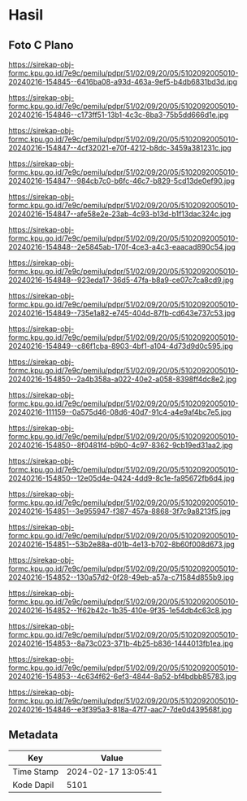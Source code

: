 # Hasil

## Foto C Plano

https://sirekap-obj-formc.kpu.go.id/7e9c/pemilu/pdpr/51/02/09/20/05/5102092005010-20240216-154845--6416ba08-a93d-463a-9ef5-b4db6831bd3d.jpg

https://sirekap-obj-formc.kpu.go.id/7e9c/pemilu/pdpr/51/02/09/20/05/5102092005010-20240216-154846--c173ff51-13b1-4c3c-8ba3-75b5dd666d1e.jpg

https://sirekap-obj-formc.kpu.go.id/7e9c/pemilu/pdpr/51/02/09/20/05/5102092005010-20240216-154847--4cf32021-e70f-4212-b8dc-3459a381231c.jpg

https://sirekap-obj-formc.kpu.go.id/7e9c/pemilu/pdpr/51/02/09/20/05/5102092005010-20240216-154847--984cb7c0-b6fc-46c7-b829-5cd13de0ef90.jpg

https://sirekap-obj-formc.kpu.go.id/7e9c/pemilu/pdpr/51/02/09/20/05/5102092005010-20240216-154847--afe58e2e-23ab-4c93-b13d-b1f13dac324c.jpg

https://sirekap-obj-formc.kpu.go.id/7e9c/pemilu/pdpr/51/02/09/20/05/5102092005010-20240216-154848--2e5845ab-170f-4ce3-a4c3-eaacad890c54.jpg

https://sirekap-obj-formc.kpu.go.id/7e9c/pemilu/pdpr/51/02/09/20/05/5102092005010-20240216-154848--923eda17-36d5-47fa-b8a9-ce07c7ca8cd9.jpg

https://sirekap-obj-formc.kpu.go.id/7e9c/pemilu/pdpr/51/02/09/20/05/5102092005010-20240216-154849--735e1a82-e745-404d-87fb-cd643e737c53.jpg

https://sirekap-obj-formc.kpu.go.id/7e9c/pemilu/pdpr/51/02/09/20/05/5102092005010-20240216-154849--c86f1cba-8903-4bf1-a104-4d73d9d0c595.jpg

https://sirekap-obj-formc.kpu.go.id/7e9c/pemilu/pdpr/51/02/09/20/05/5102092005010-20240216-154850--2a4b358a-a022-40e2-a058-8398ff4dc8e2.jpg

https://sirekap-obj-formc.kpu.go.id/7e9c/pemilu/pdpr/51/02/09/20/05/5102092005010-20240216-111159--0a575d46-08d6-40d7-91c4-a4e9af4bc7e5.jpg

https://sirekap-obj-formc.kpu.go.id/7e9c/pemilu/pdpr/51/02/09/20/05/5102092005010-20240216-154850--8f0481f4-b9b0-4c97-8362-9cb19ed31aa2.jpg

https://sirekap-obj-formc.kpu.go.id/7e9c/pemilu/pdpr/51/02/09/20/05/5102092005010-20240216-154850--12e05d4e-0424-4dd9-8c1e-fa95672fb6d4.jpg

https://sirekap-obj-formc.kpu.go.id/7e9c/pemilu/pdpr/51/02/09/20/05/5102092005010-20240216-154851--3e955947-f387-457a-8868-3f7c9a8213f5.jpg

https://sirekap-obj-formc.kpu.go.id/7e9c/pemilu/pdpr/51/02/09/20/05/5102092005010-20240216-154851--53b2e88a-d01b-4e13-b702-8b60f008d673.jpg

https://sirekap-obj-formc.kpu.go.id/7e9c/pemilu/pdpr/51/02/09/20/05/5102092005010-20240216-154852--130a57d2-0f28-49eb-a57a-c71584d855b9.jpg

https://sirekap-obj-formc.kpu.go.id/7e9c/pemilu/pdpr/51/02/09/20/05/5102092005010-20240216-154852--1f62b42c-1b35-410e-9f35-1e54db4c63c8.jpg

https://sirekap-obj-formc.kpu.go.id/7e9c/pemilu/pdpr/51/02/09/20/05/5102092005010-20240216-154853--8a73c023-371b-4b25-b836-1444013fb1ea.jpg

https://sirekap-obj-formc.kpu.go.id/7e9c/pemilu/pdpr/51/02/09/20/05/5102092005010-20240216-154853--4c634f62-6ef3-4844-8a52-bf4bdbb85783.jpg

https://sirekap-obj-formc.kpu.go.id/7e9c/pemilu/pdpr/51/02/09/20/05/5102092005010-20240216-154846--e3f395a3-818a-47f7-aac7-7de0d439568f.jpg


## Metadata

| Key        | Value               |
| ---------- | ------------------- |
| Time Stamp | 2024-02-17 13:05:41 |
| Kode Dapil | 5101                |



